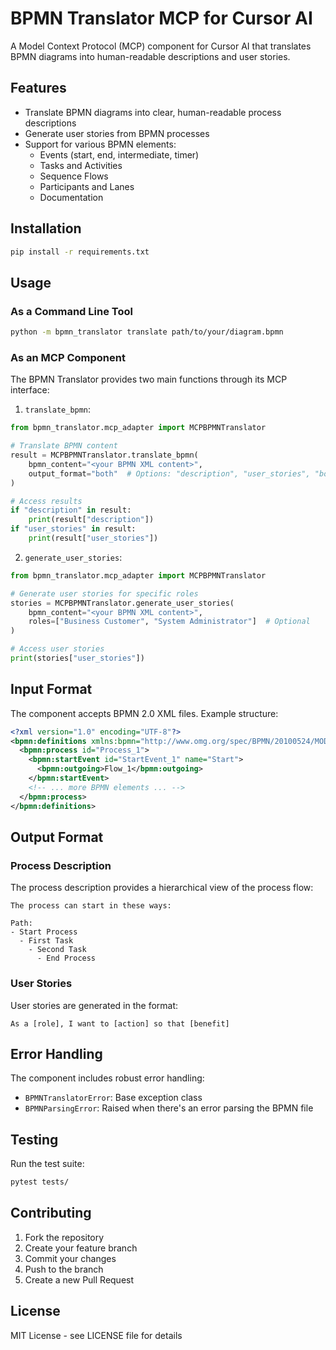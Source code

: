 # BPMN Translator MCP for Cursor AI

A Model Context Protocol (MCP) component for Cursor AI that translates BPMN diagrams into human-readable descriptions and user stories.

## Features

- Translate BPMN diagrams into clear, human-readable process descriptions
- Generate user stories from BPMN processes
- Support for various BPMN elements:
  - Events (start, end, intermediate, timer)
  - Tasks and Activities
  - Sequence Flows
  - Participants and Lanes
  - Documentation

## Installation

```bash
pip install -r requirements.txt
```

## Usage

### As a Command Line Tool

```bash
python -m bpmn_translator translate path/to/your/diagram.bpmn
```

### As an MCP Component

The BPMN Translator provides two main functions through its MCP interface:

1. `translate_bpmn`:
```python
from bpmn_translator.mcp_adapter import MCPBPMNTranslator

# Translate BPMN content
result = MCPBPMNTranslator.translate_bpmn(
    bpmn_content="<your BPMN XML content>",
    output_format="both"  # Options: "description", "user_stories", "both"
)

# Access results
if "description" in result:
    print(result["description"])
if "user_stories" in result:
    print(result["user_stories"])
```

2. `generate_user_stories`:
```python
from bpmn_translator.mcp_adapter import MCPBPMNTranslator

# Generate user stories for specific roles
stories = MCPBPMNTranslator.generate_user_stories(
    bpmn_content="<your BPMN XML content>",
    roles=["Business Customer", "System Administrator"]  # Optional
)

# Access user stories
print(stories["user_stories"])
```

## Input Format

The component accepts BPMN 2.0 XML files. Example structure:

```xml
<?xml version="1.0" encoding="UTF-8"?>
<bpmn:definitions xmlns:bpmn="http://www.omg.org/spec/BPMN/20100524/MODEL">
  <bpmn:process id="Process_1">
    <bpmn:startEvent id="StartEvent_1" name="Start">
      <bpmn:outgoing>Flow_1</bpmn:outgoing>
    </bpmn:startEvent>
    <!-- ... more BPMN elements ... -->
  </bpmn:process>
</bpmn:definitions>
```

## Output Format

### Process Description

The process description provides a hierarchical view of the process flow:

```
The process can start in these ways:

Path:
- Start Process
  - First Task
    - Second Task
      - End Process
```

### User Stories

User stories are generated in the format:
```
As a [role], I want to [action] so that [benefit]
```

## Error Handling

The component includes robust error handling:

- `BPMNTranslatorError`: Base exception class
- `BPMNParsingError`: Raised when there's an error parsing the BPMN file

## Testing

Run the test suite:

```bash
pytest tests/
```

## Contributing

1. Fork the repository
2. Create your feature branch
3. Commit your changes
4. Push to the branch
5. Create a new Pull Request

## License

MIT License - see LICENSE file for details